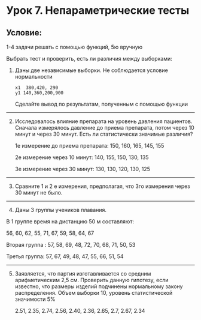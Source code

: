 # Урок 7. Непараметрические тесты

## Условие:

1-4 задачи решать с помощью функций, 5ю вручную

Выбрать тест и проверить, есть  ли различия между выборками:

1.  Даны две  независимые выборки. Не соблюдается условие нормальности

        x1  380,420, 290
        y1 140,360,200,900

    Сделайте вывод по результатам, полученным с помощью функции

---
2. Исследовалось влияние препарата на уровень давления пациентов. Сначала измерялось давление до приема препарата, потом через 10 минут и через 30 минут. Есть ли статистически значимые различия?

    1е измерение до приема препарата: 150, 160, 165, 145, 155

    2е измерение через 10 минут: 140, 155, 150,  130, 135

    3е измерение через 30 минут: 130, 130, 120, 130, 125

---
3. Сравните 1 и 2 е измерения, предполагая, что 3го измерения через 30 минут не было.

---
4. Даны 3 группы  учеников плавания.

В 1 группе время на дистанцию 50 м составляют:

56, 60, 62, 55, 71, 67, 59, 58, 64, 67

Вторая группа : 57, 58, 69, 48, 72, 70, 68, 71, 50, 53

Третья группа: 57, 67, 49, 48, 47, 55, 66, 51, 54

---
5. Заявляется, что партия изготавливается со средним арифметическим 2,5 см. Проверить данную гипотезу, если известно, что размеры изделий подчинены нормальному закону распределения. Объем выборки 10, уровень статистической значимости 5%

    2.51, 2.35, 2.74, 2.56, 2.40, 2.36, 2.65, 2.7, 2.67, 2.34